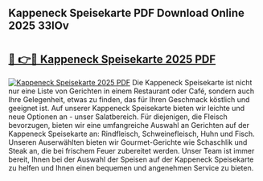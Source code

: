 ## Kappeneck Speisekarte PDF Download Online 2025 33lOv

# <h2><a href="http://gcb54u.nevu.top/?p=Kappeneck+Speisekarte">🔗 👉🔴 Kappeneck Speisekarte 2025 PDF</a></h2>

[![Kappeneck Speisekarte 2025 PDF](https://i.imgur.com/dBaPXMq.png)](http://gcb54u.nevu.top/?p=Kappeneck+Speisekarte)
Die Kappeneck Speisekarte ist nicht nur eine Liste von Gerichten in einem Restaurant oder Café, sondern auch Ihre Gelegenheit, etwas zu finden, das für Ihren Geschmack köstlich und geeignet ist. Auf unserer Kappeneck Speisekarte bieten wir leichte und neue Optionen an - unser Salatbereich. Für diejenigen, die Fleisch bevorzugen, bieten wir eine umfangreiche Auswahl an Gerichten auf der Kappeneck Speisekarte an: Rindfleisch, Schweinefleisch, Huhn und Fisch. Unseren Auserwählten bieten wir Gourmet-Gerichte wie Schaschlik und Steak an, die bei frischem Feuer zubereitet werden. Unser Team ist immer bereit, Ihnen bei der Auswahl der Speisen auf der Kappeneck Speisekarte zu helfen und Ihnen einen bequemen und angenehmen Service zu bieten.
